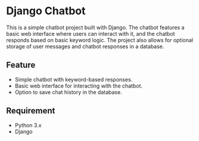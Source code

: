 # Django Chatbot

This is a simple chatbot project built with Django. The chatbot features a basic web interface where users can interact with it, and the chatbot responds based on basic keyword logic. The project also allows for optional storage of user messages and chatbot responses in a database.

## Feature

- Simple chatbot with keyword-based responses.
- Basic web interface for interacting with the chatbot.
- Option to save chat history in the database.

## Requirement
- Python 3.x
- Django
